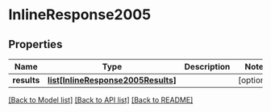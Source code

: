 # InlineResponse2005

## Properties
Name | Type | Description | Notes
------------ | ------------- | ------------- | -------------
**results** | [**list[InlineResponse2005Results]**](InlineResponse2005Results.md) |  | [optional] 

[[Back to Model list]](../README.md#documentation-for-models) [[Back to API list]](../README.md#documentation-for-api-endpoints) [[Back to README]](../README.md)

